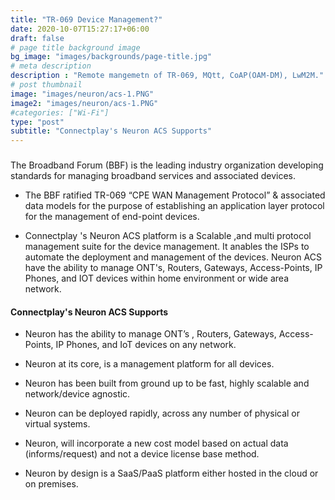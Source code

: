 ```yaml
---
title: "TR-069 Device Management?"
date: 2020-10-07T15:27:17+06:00
draft: false
# page title background image
bg_image: "images/backgrounds/page-title.jpg"
# meta description
description : "Remote mangemetn of TR-069, MQtt, CoAP(OAM-DM), LwM2M."
# post thumbnail
image: "images/neuron/acs-1.PNG"
image2: "images/neuron/acs-1.PNG" 
#categories: ["Wi-Fi"]
type: "post"
subtitle: "Connectplay's Neuron ACS Supports"
---
```



###

 The Broadband Forum (BBF) is the leading industry organization developing standards for  managing broadband services and associated devices.  

* The BBF ratified TR-069 “CPE WAN Management Protocol” & associated data models for the purpose of establishing an application layer protocol for the management of end-point devices. 

* Connectplay 's Neuron ACS platform is a Scalable ,and multi protocol management suite for the device management. It anables the ISPs to automate the deployment and management of the devices. Neuron ACS have the ability to manage ONT's, Routers, Gateways, Access-Points, IP Phones, and IOT devices within home environment or wide area network. 


#### Connectplay's Neuron ACS Supports


* Neuron has the ability to manage ONT’s , Routers, Gateways, Access-Points, IP Phones, and IoT devices on any network. 

* Neuron at its core, is a management platform for all devices.

* Neuron has been built from ground up to be fast, highly scalable and network/device agnostic.

* Neuron can be deployed rapidly, across any number of physical or virtual systems.

* Neuron, will incorporate a new cost model based on actual data (informs/request) and not a device license base method.


* Neuron by design is a SaaS/PaaS platform either hosted in the cloud or on premises.

### 